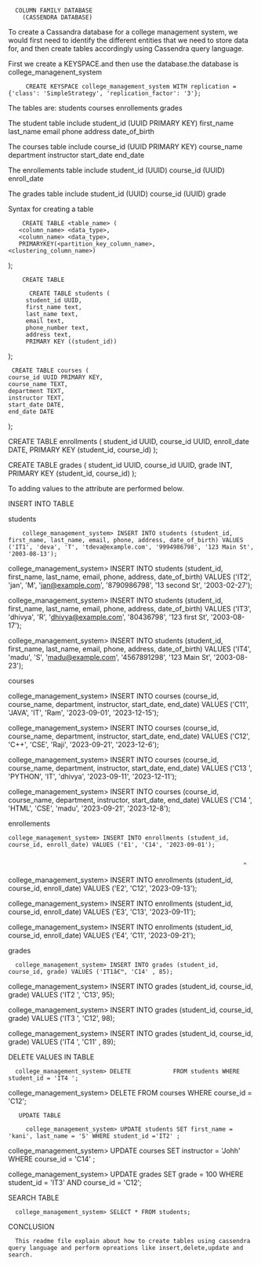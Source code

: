 
      COLUMN FAMILY DATABASE
        (CASSENDRA DATABASE)


To create a Cassandra database for a college management system, we would first need to identify the different entities that we need to store data for, and then create tables accordingly using Cassendra query language.


 First we create a KEYSPACE.and then use the database.the database is college_managenent_system
        
         CREATE KEYSPACE college_management_system WITH replication = {'class': 'SimpleStrategy', 'replication_factor': '3'};

The tables are:
              students
              courses
              enrollements
              grades

The student table include
           student_id (UUID PRIMARY KEY)
           first_name                          
           last_name 
           email 
           phone 
           address 
           date_of_birth 

The courses table include
          course_id (UUID PRIMARY KEY)
          course_name 
          department
          instructor
          start_date
          end_date


The enrollements table include
         student_id (UUID)
         course_id (UUID)
         enroll_date 


The grades table include
        student_id (UUID)
        course_id (UUID)
        grade 

Syntax for creating a table
           

        CREATE TABLE <table_name> (
       <column_name> <data_type>,
       <column_name> <data_type>,
       PRIMARYKEY(<partition_key_column_name>,     <clustering_column_name>)
);

        CREATE TABLE
             
          CREATE TABLE students (
         student_id UUID,
         first_name text,
         last_name text,
         email text,
         phone_number text,
         address text,
         PRIMARY KEY ((student_id))
);




     CREATE TABLE courses (
    course_id UUID PRIMARY KEY,
    course_name TEXT,
    department TEXT,
    instructor TEXT,
    start_date DATE,
    end_date DATE
);

CREATE TABLE enrollments (
    student_id UUID,
    course_id UUID,
    enroll_date DATE,
    PRIMARY KEY (student_id, course_id)
);

CREATE TABLE grades (
    student_id UUID,
    course_id UUID,
    grade INT,
    PRIMARY KEY (student_id, course_id)
);


To adding values to the attribute are performed below.

INSERT INTO TABLE

students
             
        college_management_system> INSERT INTO students (student_id, first_name, last_name, email, phone, address, date_of_birth) VALUES ('IT1', 'deva', 'T', 'tdeva@example.com', '9994986798', '123 Main St', '2003-08-13');

college_management_system> INSERT INTO students (student_id, first_name, last_name, email, phone, address, date_of_birth) VALUES ('IT2', 'jan', 'M', 'jan@example.com', '8790986798', '13 second St', '2003-02-27');

college_management_system> INSERT INTO students (student_id, first_name, last_name, email, phone, address, date_of_birth) VALUES ('IT3', 'dhivya', 'R', 'dhivya@example.com', '80436798', '123 first St', '2003-08-17');

college_management_system> INSERT INTO students (student_id, first_name, last_name, email, phone, address, date_of_birth) VALUES ('IT4', 'madu', 'S', 'madu@example.com', '4567891298', '123 Main St', '2003-08-23');




courses

college_management_system> INSERT INTO courses (course_id, course_name, department, instructor, start_date, end_date) VALUES ('C11', 'JAVA', 'IT', 'Ram', '2023-09-01', '2023-12-15');

college_management_system> INSERT INTO courses (course_id, course_name, department, instructor, start_date, end_date) VALUES ('C12', 'C++', 'CSE', 'Raji', '2023-09-21', '2023-12-6');

college_management_system> INSERT INTO courses (course_id, course_name, department, instructor, start_date, end_date) VALUES ('C13 ', 'PYTHON', 'IT', 'dhivya', '2023-09-11', '2023-12-11');

college_management_system> INSERT INTO courses (course_id, course_name, department, instructor, start_date, end_date) VALUES ('C14 ', 'HTML', 'CSE', 'madu', '2023-09-21', '2023-12-8');



enrollements
     
    college_management_system> INSERT INTO enrollments (student_id, course_id, enroll_date) VALUES ('E1', 'C14', '2023-09-01');


                                                                       ^
college_management_system> INSERT INTO enrollments (student_id, course_id, enroll_date) VALUES ('E2', 'C12', '2023-09-13');

college_management_system> INSERT INTO enrollments (student_id, course_id, enroll_date) VALUES ('E3', 'C13', '2023-09-11');

college_management_system> INSERT INTO enrollments (student_id, course_id, enroll_date) VALUES ('E4', 'C11', '2023-09-21');

    
grades
   
      college_management_system> INSERT INTO grades (student_id, course_id, grade) VALUES ('IT1â€™, 'C14' , 85);

college_management_system> INSERT INTO grades (student_id, course_id, grade) VALUES ('IT2 ', 'C13', 95);

college_management_system> INSERT INTO grades (student_id, course_id, grade) VALUES ('IT3 ', 'C12', 98);

college_management_system> INSERT INTO grades (student_id, course_id, grade) VALUES ('IT4 ', 'C11' , 89);


DELETE VALUES IN TABLE

      college_management_system> DELETE            FROM students WHERE student_id = 'IT4 ';

college_management_system> DELETE FROM courses WHERE course_id = 'C12';

        


       UPDATE TABLE

         college_management_system> UPDATE students SET first_name = 'kani', last_name = 'S' WHERE student_id ='IT2' ;



                                                           
college_management_system> UPDATE courses SET instructor = 'Johh' WHERE course_id = 'C14' ;

college_management_system> UPDATE grades SET grade = 100 WHERE student_id = 'IT3' AND course_id = 'C12';


SEARCH TABLE


      college_management_system> SELECT * FROM students;



CONCLUSION
     
      This readme file explain about how to create tables using cassendra query language and perform opreations like insert,delete,update and search.



